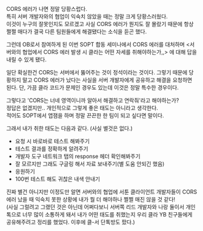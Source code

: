 CORS 에러가 나면 정말 당황스럽다.
<br />
특히 서버 개발자와의 협업이 익숙치 않았을 때는 정말 크게 당황스러웠다.
<br />
이것이 누구의 잘못인지도 모르겠고 사실 CORS 에러가 뭔지도 잘 몰랐기 때문에 항상 쩔쩔 매다가 결국 다른 팀원들에게 해결됐다는 소식을 듣곤 했다.

그런데 OB로서 참여하게 된 이번 SOPT 합동 세미나에서 CORS 에러를 대처하며 <서버와의 협업에서 CORS 에러 발생 시 클라는 어떤 자세를 취해야하는가,,> 에 대해 답을 내릴 수 있게 됐다.

일단 확실한건 CORS는 서버에서 뚫어주는 것이 정석이라는 것이다.
그렇기 때문에 당황하지 말고 CORS 에러가 났다는 사실을 서버 개발자에게 공유하고 해결을 요청하면 된다.
단, 가끔 클라 코드가 문제인 경우도 있는데 이것은 정말 특수한 경우이다.

그렇다고 'CORS는 너네 영역이니까 알아서 해결하고 연락줘'라고 해야하는가?
<br />
정답은 없겠지만.. 개인적으로 그렇게 좋은 태도는 아니라고 생각한다.
<br />
적어도 SOPT에서 앱잼을 하며 정말 끈끈한 한 팀이 되고 싶다면 말이다.

그래서 내가 취한 태도는 다음과 같다. (사실 별것은 없다.)
- 요청 시 바로바로 테스트 해봐주기
- 테스트 결과를 정확하게 알려주기
- 개발자 도구 네트워크 탭의 response 헤더 확인해봐주기
- 잘 모르지만 그래도 구글링 해서 자료 보내주기(별 도움 안되긴 했음)
- 응원하기
- 100번 테스트 해도 귀찮은 내색 안내기

진짜 별건 아니지만 이정도만 알면 서버와의 협업에 서툰 클라이언트 개발자들이 CORS 에러 났을 때 익숙치 못한 상황에 내가 뭘 더 해야하나 쩔쩔 매진 않을 것 같다!
<br />
(사실 그럴려고 그랬던 것은 아닌데 어쩌다보니 서버쪽 리드 개발자와 나랑 둘이서 개인톡으로 너무 많이 소통하게 돼서 내가 어떤 태도를 취했는지 우리 클라 YB 친구들에게 공유해주려고 정리를 했었다. 이후에 클-서 단톡방도 팠다.)
